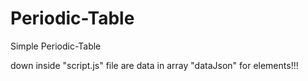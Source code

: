 # Periodic-Table
Simple Periodic-Table


down inside "script.js" file are data in array "dataJson" for elements!!!
